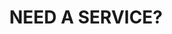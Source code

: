 ---
title : "NEED A SERVICE?"
bg_image : "images/backgrounds/need-service.jpg"
button:
  enable : true
  label : "SAY HELLO!"
  link : "#contact"


# custom style
custom_class: "" 
custom_attributes: "" 
custom_css: ""
---